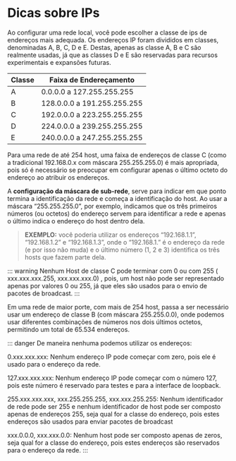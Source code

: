 # Dicas sobre IPs

Ao configurar uma rede local, você pode escolher a classe de ips de endereços mais adequada. Os endereços IP foram divididos em classes, denominadas A, B, C, D e E. Destas, apenas as classe A, B e C são realmente usadas, já que as classes D e E são reservadas para recursos experimentais e expansões futuras.

Classe | Faixa de Endereçamento
------ | ---------------------------
A      | 0.0.0.0 a 127.255.255.255
B      | 128.0.0.0 a 191.255.255.255
C      | 192.0.0.0 a 223.255.255.255
D      | 224.0.0.0 a 239.255.255.255
E      | 240.0.0.0 a 247.255.255.255

Para uma  rede de até 254 host, uma faixa de endereços de classe C (como a tradicional 192.168.0.x com máscara 255.255.255.0) é mais apropriada, pois só é necessário se preocupar em configurar apenas o último octeto do endereço ao atribuir os endereços.

A **configuração da máscara de sub-rede**, serve para indicar em que ponto termina a identificação da rede e começa a identificação do host. Ao usar a máscara “255.255.255.0”, por exemplo, indicamos que os três primeiros números (ou octetos) do endereço servem para identificar a rede e apenas o último indica o endereço do host dentro dela.

> **EXEMPLO:** você poderia utilizar os endereços “192.168.1.1”, “192.168.1.2” e “192.168.1.3”, onde o “192.168.1.” é o endereço da rede (e por isso não muda) e o último número (1, 2 e 3) identifica os três hosts que fazem parte dela.

::: warning
Nenhum Host de classe C pode terminar com 0 ou com 255 ( xxx.xxx.xxx.255, xxx.xxx.xxx.0) , pois, um host não pode ser representado apenas por valores 0 ou 255, já que eles são usados para o envio de pacotes de broadcast.
::: 

Em uma rede de maior porte, com mais de 254 host, passa a ser necessário usar um endereço de classe B (com máscara 255.255.0.0), onde podemos usar diferentes combinações de números nos dois últimos octetos, permitindo um total de 65.534 endereços.

::: danger
De maneira nenhuma podemos utilizar os endereços:

0.xxx.xxx.xxx: Nenhum endereço IP pode começar com zero, pois ele é usado para o endereço da rede.

127.xxx.xxx.xxx: Nenhum endereço IP pode começar com o número 127, pois este número é reservado para testes e para a interface de loopback. 

255.xxx.xxx.xxx, xxx.255.255.255, xxx.xxx.255.255: Nenhum identificador de rede pode ser 255 e nenhum identificador de host pode ser composto apenas de endereços 255, seja qual for a classe do endereço, pois estes endereços são usados para enviar pacotes de broadcast

xxx.0.0.0, xxx.xxx.0.0: Nenhum  host pode ser composto apenas de zeros, seja qual for a classe do endereço, pois estes endereços são reservados para o endereço da rede. 
::: 

